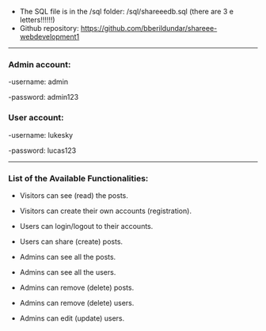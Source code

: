 * The SQL file is in the /sql folder: /sql/shareeedb.sql (there are 3 e letters!!!!!!)
* Github repository: https://github.com/bberildundar/shareee-webdevelopment1

---

### Admin account:

-username: admin

-password: admin123


### User account:

-username: lukesky

-password: lucas123

---

### List of the Available Functionalities: 
-	Visitors can see (read) the posts.
  
-	Visitors can create their own accounts (registration).
  
-	Users can login/logout to their accounts.
  
-	Users can share (create) posts.
  
-	Admins can see all the posts.
  
-	Admins can see all the users.
  
-	Admins can remove (delete) posts.
  
-	Admins can remove (delete) users.
  
-	Admins can edit (update) users.
  

